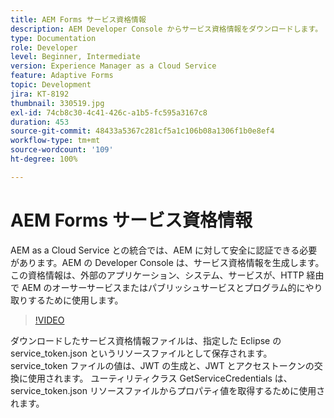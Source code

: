 ```yaml
---
title: AEM Forms サービス資格情報
description: AEM Developer Console からサービス資格情報をダウンロードします。
type: Documentation
role: Developer
level: Beginner, Intermediate
version: Experience Manager as a Cloud Service
feature: Adaptive Forms
topic: Development
jira: KT-8192
thumbnail: 330519.jpg
exl-id: 74cb8c30-4c41-426c-a1b5-fc595a3167c8
duration: 453
source-git-commit: 48433a5367c281cf5a1c106b08a1306f1b0e8ef4
workflow-type: tm+mt
source-wordcount: '109'
ht-degree: 100%

---
```


# AEM Forms サービス資格情報

AEM as a Cloud Service との統合では、AEM に対して安全に認証できる必要があります。AEM の Developer Console は、サービス資格情報を生成します。この資格情報は、外部のアプリケーション、システム、サービスが、HTTP 経由で AEM のオーサーサービスまたはパブリッシュサービスとプログラム的にやり取りするために使用します。

>[!VIDEO](https://video.tv.adobe.com/v/330519?quality=12&learn=on)

ダウンロードしたサービス資格情報ファイルは、指定した Eclipse の service_token.json というリソースファイルとして保存されます。 service_token ファイルの値は、JWT の生成と、JWT とアクセストークンの交換に使用されます。 ユーティリティクラス GetServiceCredentials は、 service_token.json リソースファイルからプロパティ値を取得するために使用されます。
